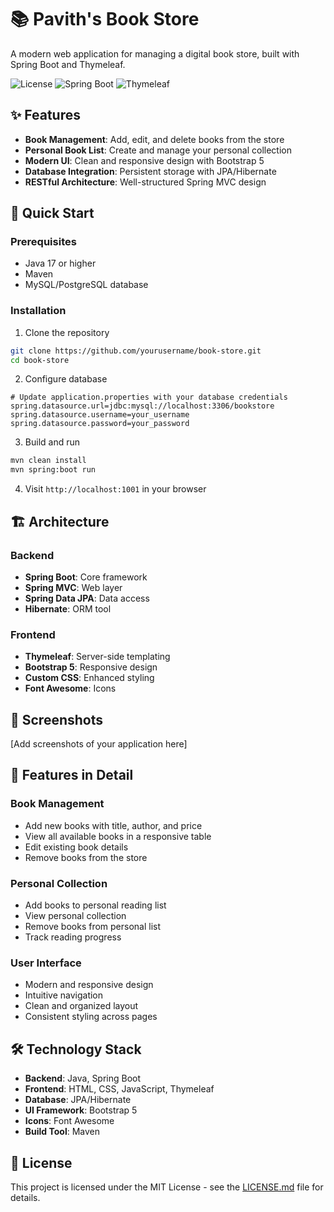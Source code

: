# 📚 Pavith's Book Store

A modern web application for managing a digital book store, built with Spring Boot and Thymeleaf.

![License](https://img.shields.io/badge/license-MIT-blue.svg)
![Spring Boot](https://img.shields.io/badge/Spring%20Boot-3.x-brightgreen.svg)
![Thymeleaf](https://img.shields.io/badge/Thymeleaf-Latest-green.svg)

## ✨ Features

- **Book Management**: Add, edit, and delete books from the store
- **Personal Book List**: Create and manage your personal collection
- **Modern UI**: Clean and responsive design with Bootstrap 5
- **Database Integration**: Persistent storage with JPA/Hibernate
- **RESTful Architecture**: Well-structured Spring MVC design

## 🚀 Quick Start

### Prerequisites

- Java 17 or higher
- Maven
- MySQL/PostgreSQL database

### Installation

1. Clone the repository
```bash
git clone https://github.com/yourusername/book-store.git
cd book-store
```

2. Configure database
```properties
# Update application.properties with your database credentials
spring.datasource.url=jdbc:mysql://localhost:3306/bookstore
spring.datasource.username=your_username
spring.datasource.password=your_password
```

3. Build and run
```bash
mvn clean install
mvn spring:boot run
```

4. Visit `http://localhost:1001` in your browser

## 🏗️ Architecture

### Backend
- **Spring Boot**: Core framework
- **Spring MVC**: Web layer
- **Spring Data JPA**: Data access
- **Hibernate**: ORM tool

### Frontend
- **Thymeleaf**: Server-side templating
- **Bootstrap 5**: Responsive design
- **Custom CSS**: Enhanced styling
- **Font Awesome**: Icons

## 📸 Screenshots

[Add screenshots of your application here]

## 🌟 Features in Detail

### Book Management
- Add new books with title, author, and price
- View all available books in a responsive table
- Edit existing book details
- Remove books from the store

### Personal Collection
- Add books to personal reading list
- View personal collection
- Remove books from personal list
- Track reading progress

### User Interface
- Modern and responsive design
- Intuitive navigation
- Clean and organized layout
- Consistent styling across pages

## 🛠️ Technology Stack

- **Backend**: Java, Spring Boot
- **Frontend**: HTML, CSS, JavaScript, Thymeleaf
- **Database**: JPA/Hibernate
- **UI Framework**: Bootstrap 5
- **Icons**: Font Awesome
- **Build Tool**: Maven

## 📝 License

This project is licensed under the MIT License - see the [LICENSE.md](LICENSE.md) file for details.


